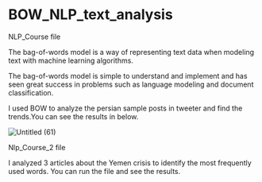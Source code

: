 # BOW_NLP_text_analysis

NLP_Course file

The bag-of-words model is a way of representing text data when modeling text with machine learning algorithms.

The bag-of-words model is simple to understand and implement and has seen great success in problems such as language modeling and document classification.

I used BOW to analyze the persian sample posts in tweeter and find the trends.You can see the results in below.

![Untitled (61)](https://github.com/rezaanalytics11/BOW_NLP_text_analysis/assets/105513524/89b2247c-ac07-4a3b-bb1b-8c085f83c15d)

Nlp_Course_2 file

I analyzed 3 articles about the Yemen crisis to identify the most frequently used words. You can run the file and see the results.
